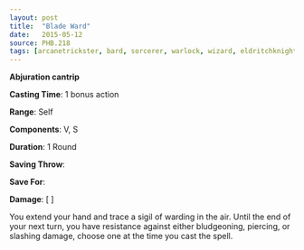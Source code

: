 ```yaml
---
layout: post
title:  "Blade Ward"
date:   2015-05-12
source: PHB.218
tags: [arcanetrickster, bard, sorcerer, warlock, wizard, eldritchknight, cantrip, abjuration]
---
```


**Abjuration cantrip**

**Casting Time**: 1 bonus action

**Range**: Self

**Components**: V, S

**Duration**: 1 Round

**Saving Throw**:

**Save For**:

**Damage**: [ ]

You extend your hand and trace a sigil of warding in the air. Until the end of your next turn, you have resistance against either bludgeoning, piercing, or slashing damage, choose one at the time you cast the spell.
